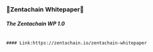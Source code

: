 ### :blue_book:Zentachain Whitepaper:blue_book:

##### The Zentachain WP 1.0

````

#### Link:https://zentachain.io/zentachain-whitepaper
````
